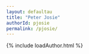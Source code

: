 ```yaml
---
layout: defaultau
title: "Peter Josie"
authorId: pjosie
permalink: /pjosie/
---
```

{% include loadAuthor.html %}
<script>
    $(document).ready(function(){
        showAuthorBio('{{ page.authorId }}');
   });
</script>